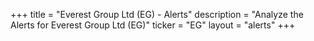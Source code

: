 +++
title = "Everest Group Ltd (EG) - Alerts"
description = "Analyze the Alerts for Everest Group Ltd (EG)"
ticker = "EG"
layout = "alerts"
+++

